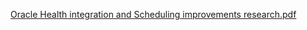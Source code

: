 
[Oracle Health integration and Scheduling improvements research.pdf](https://github.com/user-attachments/files/16898369/Oracle.Health.integration.and.Scheduling.improvements.research.pdf)
